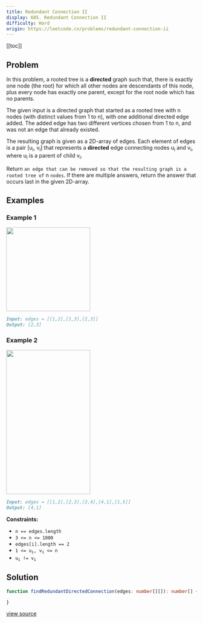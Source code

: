 ```yaml
---
title: Redundant Connection II
display: 685. Redundant Connection II
difficulty: Hard
origin: https://leetcode.cn/problems/redundant-connection-ii
---
```


[[toc]]

## Problem

In this problem, a rooted tree is a **directed** graph such that, there is exactly one node (the root) for which all other nodes are descendants of this node, plus every node has exactly one parent, except for the root node which has no parents.

The given input is a directed graph that started as a rooted tree with n nodes (with distinct values from 1 to n), with one additional directed edge added. The added edge has two different vertices chosen from 1 to n, and was not an edge that already existed.

The resulting graph is given as a 2D-array of edges. Each element of edges is a pair [u<sub>i</sub>, v<sub>i</sub>] that represents a **directed** edge connecting nodes u<sub>i</sub> and v<sub>i</sub>, where u<sub>i</sub> is a parent of child v<sub>i</sub>.

Return `an edge that can be removed so that the resulting graph is a rooted tree of` n `nodes`. If there are multiple answers, return the answer that occurs last in the given 2D-array.

## Examples

### Example 1

<img alt="" src="https://assets.leetcode.com/uploads/2020/12/20/graph1.jpg" style="width: 222px; height: 222px;" />

```md
Input: edges = [[1,2],[1,3],[2,3]]
Output: [2,3]
```

### Example 2

<img alt="" src="https://assets.leetcode.com/uploads/2020/12/20/graph2.jpg" style="width: 222px; height: 382px;" />

```md
Input: edges = [[1,2],[2,3],[3,4],[4,1],[1,5]]
Output: [4,1]
```

**Constraints:**

- <code>n == edges.length</code>
- <code>3 &lt;= n &lt;= 1000</code>
- <code>edges[i].length == 2</code>
- <code>1 &lt;= u<sub>i</sub>, v<sub>i</sub> &lt;= n</code>
- <code>u<sub>i</sub> != v<sub>i</sub></code>

## Solution

```ts
function findRedundantDirectedConnection(edges: number[][]): number[] {

}
```

[view source](https://leetcode.cn/problems/redundant-connection-ii)
